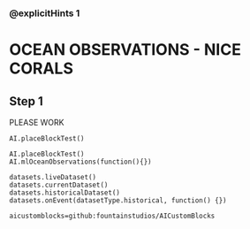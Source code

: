 ### @explicitHints 1

# OCEAN OBSERVATIONS - NICE CORALS

## Step 1
PLEASE WORK

```template
AI.placeBlockTest()
```

```ghost
AI.placeBlockTest()
AI.mlOceanObservations(function(){})

datasets.liveDataset()
datasets.currentDataset()
datasets.historicalDataset()
datasets.onEvent(datasetType.historical, function() {})
```

```package
aicustomblocks=github:fountainstudios/AICustomBlocks
```
